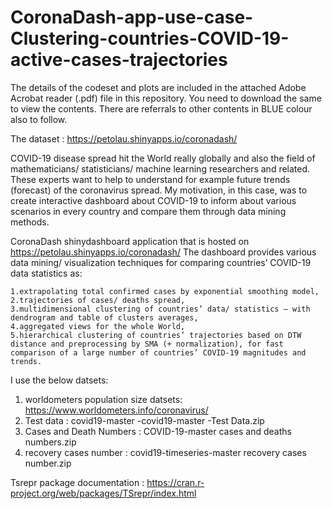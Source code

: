 # CoronaDash-app-use-case-Clustering-countries-COVID-19-active-cases-trajectories

The details of the codeset and plots are included in the attached Adobe Acrobat reader (.pdf) file in this repository. 
You need to download the same to view the contents. There are referrals to other contents in BLUE colour also to follow.

The dataset : https://petolau.shinyapps.io/coronadash/

COVID-19 disease spread hit the World really globally and also the field of mathematicians/ statisticians/ machine learning researchers and related.
These experts want to help to understand for example future trends (forecast) of the coronavirus spread. My motivation, in this case, was to create interactive dashboard about COVID-19 to inform about various scenarios in every country and compare them through data mining methods.

CoronaDash shinydashboard application that is hosted on https://petolau.shinyapps.io/coronadash/
The dashboard provides various data mining/ visualization techniques for comparing countries’ COVID-19 data statistics as:

    1.extrapolating total confirmed cases by exponential smoothing model,
    2.trajectories of cases/ deaths spread,
    3.multidimensional clustering of countries’ data/ statistics – with dendrogram and table of clusters averages,
    4.aggregated views for the whole World,
    5.hierarchical clustering of countries’ trajectories based on DTW distance and preprocessing by SMA (+ normalization), for fast comparison of a large number of countries’ COVID-19 magnitudes and trends.

I use the below datsets:

1. worldometers population size datsets: https://www.worldometers.info/coronavirus/
2. Test data : covid19-master -covid19-master -Test Data.zip
3. Cases and Death Numbers : COVID-19-master cases and deaths numbers.zip
4. recovery cases number : covid19-timeseries-master recovery cases number.zip

Tsrepr package documentation : https://cran.r-project.org/web/packages/TSrepr/index.html
